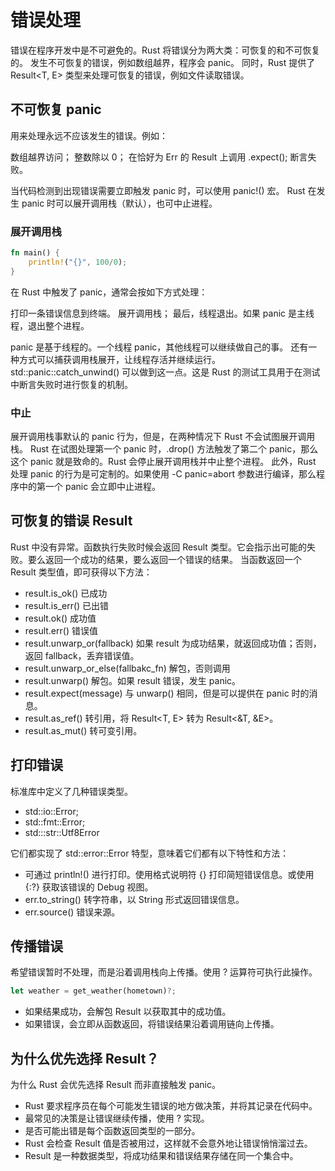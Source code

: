 # 错误处理

错误在程序开发中是不可避免的。Rust 将错误分为两大类：可恢复的和不可恢复的。 
发生不可恢复的错误，例如数组越界，程序会 panic。
同时，Rust 提供了 Result<T, E> 类型来处理可恢复的错误，例如文件读取错误。

## 不可恢复 panic
用来处理永远不应该发生的错误。例如：

数组越界访问；
整数除以 0；
在恰好为 Err 的 Result 上调用 .expect();
断言失败。

当代码检测到出现错误需要立即触发 panic 时，可以使用 panic!() 宏。
Rust 在发生 panic 时可以展开调用栈（默认），也可中止进程。

### 展开调用栈

```rust
fn main() {
    println!("{}", 100/0);
}

```

在 Rust 中触发了 panic，通常会按如下方式处理：

打印一条错误信息到终端。
展开调用栈；
最后，线程退出。如果 panic 是主线程，退出整个进程。

panic 是基于线程的。一个线程 panic，其他线程可以继续做自己的事。
还有一种方式可以捕获调用栈展开，让线程存活并继续运行。std::panic::catch_unwind() 可以做到这一点。这是 Rust 的测试工具用于在测试中断言失败时进行恢复的机制。

### 中止

展开调用栈事默认的 panic 行为，但是，在两种情况下 Rust 不会试图展开调用栈。
Rust 在试图处理第一个 panic 时，.drop() 方法触发了第二个 panic，那么这个 panic 就是致命的。Rust 会停止展开调用栈并中止整个进程。
此外，Rust 处理 panic 的行为是可定制的。如果使用 -C panic=abort 参数进行编译，那么程序中的第一个 panic 会立即中止进程。

## 可恢复的错误 Result

Rust 中没有异常。函数执行失败时候会返回 Result 类型。它会指示出可能的失败。要么返回一个成功的结果，要么返回一个错误的结果。
当函数返回一个 Result 类型值，即可获得以下方法：

* result.is_ok() 已成功
* result.is_err() 已出错
* result.ok() 成功值
* result.err() 错误值
* result.unwarp_or(fallback) 如果 result 为成功结果，就返回成功值；否则，返回 fallback，丢弃错误值。
* result.unwarp_or_else(fallbakc_fn) 解包，否则调用
* result.unwarp() 解包。如果 result 错误，发生 panic。
* result.expect(message) 与 unwarp() 相同，但是可以提供在 panic 时的消息。
* result.as_ref() 转引用，将 Result<T, E> 转为 Result<&T, &E>。
* result.as_mut() 转可变引用。

## 打印错误

标准库中定义了几种错误类型。

* std::io::Error;
* std::fmt::Error;
* std:::str::Utf8Error

它们都实现了 std::error::Error 特型，意味着它们都有以下特性和方法：

* 可通过 println!() 进行打印。使用格式说明符 {} 打印简短错误信息。或使用 {:?} 获取该错误的 Debug 视图。
* err.to_string() 转字符串，以 String 形式返回错误信息。
* err.source() 错误来源。

## 传播错误

希望错误暂时不处理，而是沿着调用栈向上传播。使用 ? 运算符可执行此操作。

```rust
let weather = get_weather(hometown)?;

```
* 如果结果成功，会解包 Result 以获取其中的成功值。
* 如果错误，会立即从函数返回，将错误结果沿着调用链向上传播。


## 为什么优先选择 Result？

为什么 Rust 会优先选择 Result 而非直接触发 panic。

* Rust 要求程序员在每个可能发生错误的地方做决策，并将其记录在代码中。
* 最常见的决策是让错误继续传播，使用 ? 实现。
* 是否可能出错是每个函数返回类型的一部分。
* Rust 会检查 Result 值是否被用过，这样就不会意外地让错误悄悄溜过去。
* Result 是一种数据类型，将成功结果和错误结果存储在同一个集合中。
